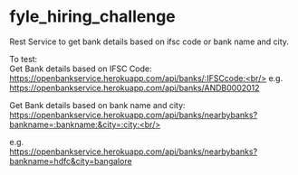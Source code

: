 # fyle_hiring_challenge
Rest Service to get bank details based on ifsc code or bank name and city.

To test:<br/>
Get Bank details based on IFSC Code:<br/>
https://openbankservice.herokuapp.com/api/banks/:IFSCcode:<br/>
e.g.<br/>
https://openbankservice.herokuapp.com/api/banks/ANDB0002012<br/>


Get Bank details based on bank name and city:<br/>
https://openbankservice.herokuapp.com/api/banks/nearbybanks?bankname=:bankname:&city=:city:<br/>

e.g.<br/>
https://openbankservice.herokuapp.com/api/banks/nearbybanks?bankname=hdfc&city=bangalore<br/>



